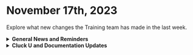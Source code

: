 # November 17th, 2023

Explore what new changes the Training team has made in the last week.

<details>

<summary><strong>General News and Reminders</strong></summary>

* **Game Tip for the Week:**&#x20;
* **SHOUT OUT to all of our Certified Rewsters!** To join our motley crew of eggcellent peeps, you can take the exam here: [foundations-certification.md](../../cluck-university/rewst-foundations-10x/foundations-certification.md "mention")
* **Cluck U Holiday Hours:**
  * **US Thanksgiving**
    * Training will be available Mon \~ Wed
    * Office Hours canceled for Thanksgiving
    * Open Mic will be taken over by our Canadians
  * **December Holidays and New Year**
    * Live Training will be unavailable from December 18th \~ January 8th for the Holidays and New Year
    * Feel free to sit by the fire, with a glass of bourbon or wine, and watch our videos while you wait with anticipation for our return
* Join us in our new [Cluck-U Discord channel](https://discord.com/channels/936789089703845988/1121465945295167588) if you have any questions, comments, or concerns!

</details>

<details>

<summary><strong>Cluck U and Documentation Updates</strong></summary>

**Cluck University**

* **Core Courses**
  * **201 is live!** [You can sign up on Mondays from 3pm \~ 4pm](https://calendly.com/cluck-u/rewst-201-advanced-automation-concepts).
  * 202 is in the works!
* **Electives**
  * [how-to-use-powershell-in-rewst.md](../../cluck-university/electives/how-to-use-powershell-in-rewst.md "mention") released
  * [how-to-reference-data-with-variables.md](../../cluck-university/electives/how-to-reference-data-with-variables.md "mention")released
* **Updates and Fixes:**
  * [101-laying-the-foundations-of-automations.md](../../cluck-university/rewst-foundations-10x/101-laying-the-foundations-of-automations.md "mention")page information added
  * [103-jinja-essentials-for-workflow-automation.md](../../cluck-university/rewst-foundations-10x/103-jinja-essentials-for-workflow-automation.md "mention")page information updated
  *

**Documentation**

* [nov-3rd-2023-huge-rewst-announcements-you-cant-miss-out-on.md](../roc-open-mics/nov-3rd-2023-huge-rewst-announcements-you-cant-miss-out-on.md "mention")available
* [from-scales-to-feathers.md](../../community-corner/community-driven-content/from-scales-to-feathers.md "mention")Coming soon page added - Shout-out to Reed Kimble!
* [collecting-diagnostics-with-browser-developer-tools.md](../../support/roc-support/collecting-diagnostics-with-browser-developer-tools.md "mention") added to the ROC Support section
* **Updates and Fixes:**&#x20;
  * [how-to-contribute](../../community-corner/how-to-contribute/ "mention")updated with markdown detail
  *

</details>
